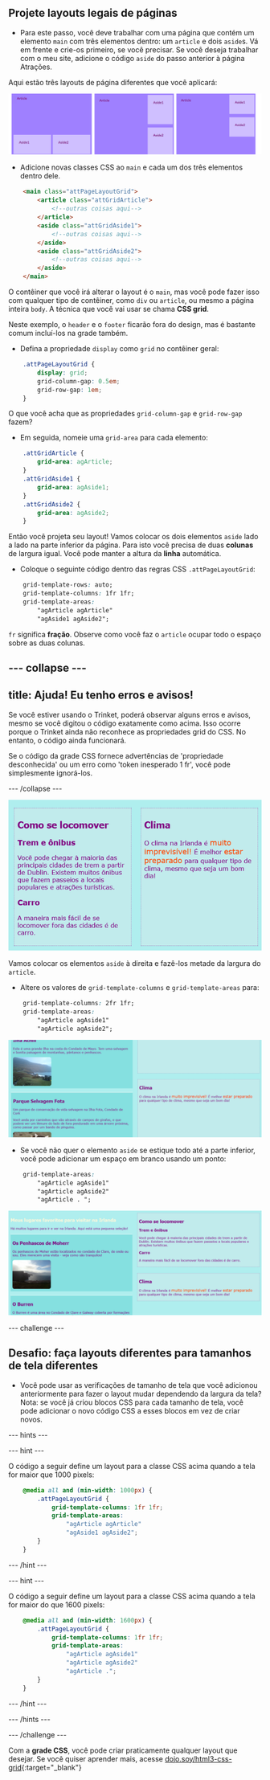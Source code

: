 ## Projete layouts legais de páginas

+ Para este passo, você deve trabalhar com uma página que contém um elemento `main` com três elementos dentro: um `article` e dois `aside`s. Vá em frente e crie-os primeiro, se você precisar. Se você deseja trabalhar com o meu site, adicione o código `aside` do passo anterior à página Atrações. 

Aqui estão três layouts de página diferentes que você aplicará:

![](images/cssGridLayouts.png)

+ Adicione novas classes CSS ao `main` e cada um dos três elementos dentro dele.

```html
    <main class="attPageLayoutGrid">
        <article class="attGridArticle">
            <!--outras coisas aqui-->
        </article>
        <aside class="attGridAside1">
            <!--outras coisas aqui-->
        </aside>
        <aside class="attGridAside2">
            <!--outras coisas aqui-->
        </aside>
    </main>
```

O contêiner que você irá alterar o layout é o `main`, mas você pode fazer isso com qualquer tipo de contêiner, como `div` ou `article`, ou mesmo a página inteira `body`. A técnica que você vai usar se chama **CSS grid**.

Neste exemplo, o `header` e o `footer` ficarão fora do design, mas é bastante comum incluí-los na grade também.

+ Defina a propriedade `display` como `grid` no contêiner geral:

```css
    .attPageLayoutGrid {
        display: grid;
        grid-column-gap: 0.5em;
        grid-row-gap: 1em;
    }
```

O que você acha que as propriedades `grid-column-gap` e `grid-row-gap` fazem?

+ Em seguida, nomeie uma `grid-area` para cada elemento: 

```css
    .attGridArticle {
        grid-area: agArticle;
    }
    .attGridAside1 {
        grid-area: agAside1;
    }
    .attGridAside2 {
        grid-area: agAside2;
    }
```

Então você projeta seu layout! Vamos colocar os dois elementos `aside` lado a lado na parte inferior da página. Para isto você precisa de duas **colunas** de largura igual. Você pode manter a altura da **linha** automática.

+ Coloque o seguinte código dentro das regras CSS `.attPageLayoutGrid`:

```css
    grid-template-rows: auto;
    grid-template-columns: 1fr 1fr;
    grid-template-areas: 
        "agArticle agArticle"
        "agAside1 agAside2";
```

`fr` significa **fração**. Observe como você faz o `article` ocupar todo o espaço sobre as duas colunas.

## \--- collapse \---

## title: Ajuda! Eu tenho erros e avisos!

Se você estiver usando o Trinket, poderá observar alguns erros e avisos, mesmo se você digitou o código exatamente como acima. Isso ocorre porque o Trinket ainda não reconhece as propriedades grid do CSS. No entanto, o código ainda funcionará.

Se o código da grade CSS fornece advertências de 'propriedade desconhecida' ou um erro como 'token inesperado 1 fr', você pode simplesmente ignorá-los.

\--- /collapse \---

![Asides estão lado a lado na parte inferior](images/cssGridAsidesAtBottom.png)

Vamos colocar os elementos `aside` à direita e fazê-los metade da largura do `article`.

+ Altere os valores de `grid-template-columns` e `grid-template-areas` para:

```css
    grid-template-columns: 2fr 1fr;
    grid-template-areas: 
        "agArticle agAside1"
        "agArticle agAside2";
```

![Asides estão abaixo no lado direito](images/cssGridAsidesOnRight.png)

+ Se você não quer o elemento `aside` se estique todo até a parte inferior, você pode adicionar um espaço em branco usando um ponto: 

```css
    grid-template-areas: 
        "agArticle agAside1"
        "agArticle agAside2"
        "agArticle . ";
```

![Asides no lado direito e não esticados até embaixo](images/cssGridAsidesTopRight.png)

\--- challenge \---

## Desafio: faça layouts diferentes para tamanhos de tela diferentes

+ Você pode usar as verificações de tamanho de tela que você adicionou anteriormente para fazer o layout mudar dependendo da largura da tela? Nota: se você já criou blocos CSS para cada tamanho de tela, você pode adicionar o novo código CSS a esses blocos em vez de criar novos.

\--- hints \---

\--- hint \---

O código a seguir define um layout para a classe CSS acima quando a tela for maior que 1000 pixels:

```css
    @media all and (min-width: 1000px) {
        .attPageLayoutGrid {
            grid-template-columns: 1fr 1fr;
            grid-template-areas: 
                "agArticle agArticle"
                "agAside1 agAside2";
        }
    }  
```

\--- /hint \---

\--- hint \---

O código a seguir define um layout para a classe CSS acima quando a tela for maior do que 1600 pixels:

```css
    @media all and (min-width: 1600px) {
        .attPageLayoutGrid {
            grid-template-columns: 1fr 1fr;
            grid-template-areas: 
                "agArticle agAside1"
                "agArticle agAside2"
                "agArticle .";
        }
    }  
```

\--- /hint \---

\--- /hints \---

\--- /challenge \---

Com a **grade CSS**, você pode criar praticamente qualquer layout que desejar. Se você quiser aprender mais, acesse [dojo.soy/html3-css-grid](http://dojo.soy/html3-css-grid){:target="_blank"}